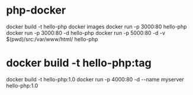 # php-docker

docker build -t hello-php
docker images
docker run -p 3000:80 hello-php
docker run -p 3000:80 -d hello-php
docker run -p 5000:80 -d -v $(pwd)/src:/var/www/html/ hello-php 

# docker build -t hello-php:tag
docker build -t hello-php:1.0
docker run -p 4000:80 -d --name myserver hello-php:1.0